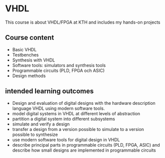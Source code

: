 # VHDL
This course is about VHDL/FPGA at KTH and includes my hands-on projects
## Course content
- Basic VHDL
- Testbenches
- Synthesis with VHDL
- Software tools: simulators and synthesis tools
- Programmable circuits (PLD, FPGA och ASIC)
- Design methods
## intended learning outcomes
- Design and evaluation of digital designs with the hardware description language VHDL using modern software tools.
- model digital systems in VHDL at different levels of abstraction
- partition a digital system into different subsystems
- simulate and verify a design
- transfer a design from a version possible to simulate to a version possible to synthesize
- use modern software tools for digital design in VHDL
- describe principal parts in programmable circuits (PLD, FPGA, ASIC) and describe how small designs are implemented in programmable circuits
